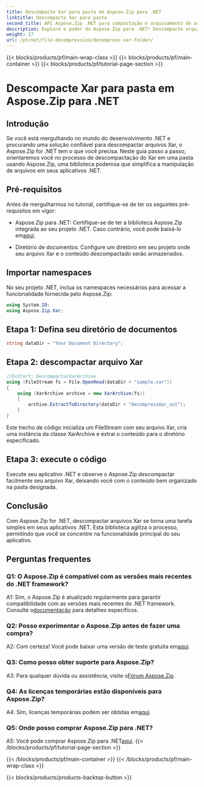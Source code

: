 ```yaml
---
title: Descompacte Xar para pasta em Aspose.Zip para .NET
linktitle: Descompacte Xar para pasta
second_title: API Aspose.Zip .NET para compactação e arquivamento de arquivos
description: Explore o poder do Aspose.Zip para .NET! Descompacte arquivos Xar sem esforço com este tutorial fácil de usar. Aprimore sua experiência de desenvolvimento .NET.
weight: 17
url: /pt/net/file-decompression/decompress-xar-folder/
---
```


{{< blocks/products/pf/main-wrap-class >}}
{{< blocks/products/pf/main-container >}}
{{< blocks/products/pf/tutorial-page-section >}}

# Descompacte Xar para pasta em Aspose.Zip para .NET

## Introdução

Se você está mergulhando no mundo do desenvolvimento .NET e procurando uma solução confiável para descompactar arquivos Xar, o Aspose.Zip for .NET tem o que você precisa. Neste guia passo a passo, orientaremos você no processo de descompactação do Xar em uma pasta usando Aspose.Zip, uma biblioteca poderosa que simplifica a manipulação de arquivos em seus aplicativos .NET.

## Pré-requisitos

Antes de mergulharmos no tutorial, certifique-se de ter os seguintes pré-requisitos em vigor:

-  Aspose.Zip para .NET: Certifique-se de ter a biblioteca Aspose.Zip integrada ao seu projeto .NET. Caso contrário, você pode baixá-lo em[aqui](https://releases.aspose.com/zip/net/).

- Diretório de documentos: Configure um diretório em seu projeto onde seu arquivo Xar e o conteúdo descompactado serão armazenados.

## Importar namespaces

No seu projeto .NET, inclua os namespaces necessários para acessar a funcionalidade fornecida pelo Aspose.Zip:

```csharp
using System.IO;
using Aspose.Zip.Xar;
```

## Etapa 1: Defina seu diretório de documentos

```csharp
string dataDir = "Your Document Directory";
```

## Etapa 2: descompactar arquivo Xar

```csharp
//ExStart: DescompactarXarArchive
using (FileStream fs = File.OpenRead(dataDir + "sample.xar"))
{
    using (XarArchive archive = new XarArchive(fs))
    {
        archive.ExtractToDirectory(dataDir + "DecompressXar_out");
    }
}
```

Este trecho de código inicializa um FileStream com seu arquivo Xar, cria uma instância da classe XarArchive e extrai o conteúdo para o diretório especificado.

## Etapa 3: execute o código

Execute seu aplicativo .NET e observe o Aspose.Zip descompactar facilmente seu arquivo Xar, deixando você com o conteúdo bem organizado na pasta designada.

## Conclusão

Com Aspose.Zip for .NET, descompactar arquivos Xar se torna uma tarefa simples em seus aplicativos .NET. Esta biblioteca agiliza o processo, permitindo que você se concentre na funcionalidade principal do seu aplicativo.


## Perguntas frequentes

### Q1: O Aspose.Zip é compatível com as versões mais recentes do .NET framework?

 A1: Sim, o Aspose.Zip é atualizado regularmente para garantir compatibilidade com as versões mais recentes do .NET framework. Consulte o[documentação](https://reference.aspose.com/zip/net/) para detalhes específicos.

### Q2: Posso experimentar o Aspose.Zip antes de fazer uma compra?

 A2: Com certeza! Você pode baixar uma versão de teste gratuita em[aqui](https://releases.aspose.com/).

### Q3: Como posso obter suporte para Aspose.Zip?

 A3: Para qualquer dúvida ou assistência, visite o[Fórum Aspose.Zip](https://forum.aspose.com/c/zip/37).

### Q4: As licenças temporárias estão disponíveis para Aspose.Zip?

 A4: Sim, licenças temporárias podem ser obtidas em[aqui](https://purchase.aspose.com/temporary-license/).

### Q5: Onde posso comprar Aspose.Zip para .NET?

 A5: Você pode comprar Aspose.Zip para .NET[aqui](https://purchase.aspose.com/buy).
{{< /blocks/products/pf/tutorial-page-section >}}

{{< /blocks/products/pf/main-container >}}
{{< /blocks/products/pf/main-wrap-class >}}

{{< blocks/products/products-backtop-button >}}
